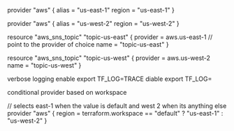 provider "aws" {
  alias  = "us-east-1"
  region = "us-east-1"
}

provider "aws" {
  alias  = "us-west-2"
  region = "us-west-2"
}


resource "aws_sns_topic" "topic-us-east" {
  provider = aws.us-east-1 // point to the provider of choice
  name     = "topic-us-east"
}

resource "aws_sns_topic" "topic-us-west" {
  provider = aws.us-west-2
  name     = "topic-us-west"
}

verbose logging enable
export TF_LOG=TRACE
diable
export TF_LOG= 


conditional provider based on workspace

// selects east-1 when the value is default and west 2 when its anything else
provider "aws" {
  region = terraform.workspace == "default" ? "us-east-1" : "us-west-2"
}